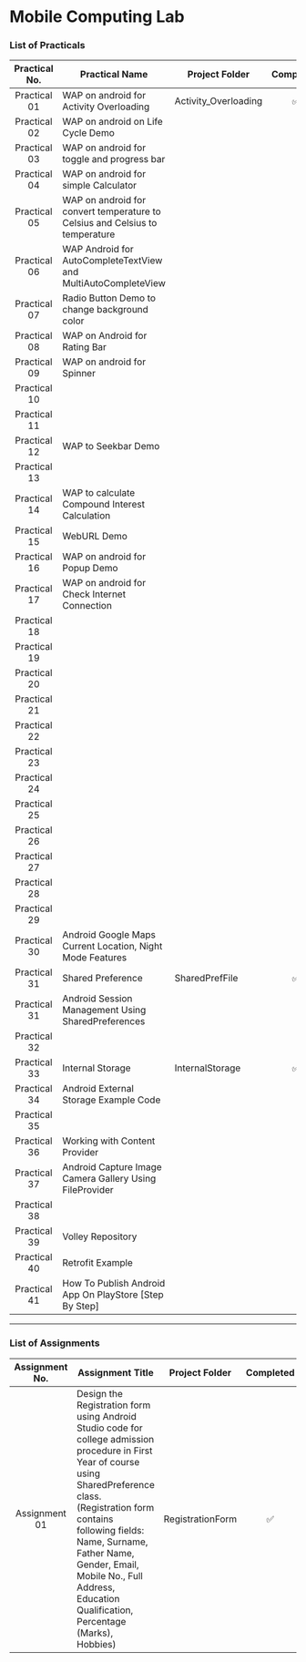 # Mobile Computing Lab

### List of Practicals

| Practical No. | Practical Name | Project Folder | Completed |
|:-------------:|----------------|----------------|:---------:|
| Practical 01 | WAP on android for Activity Overloading | Activity_Overloading | ✅ |
| Practical 02 | WAP on android on Life Cycle Demo |  |  |
| Practical 03 | WAP on android for toggle and progress bar |  |  |
| Practical 04 | WAP on android for simple Calculator |  |  |
| Practical 05 | WAP on android for convert temperature to Celsius and Celsius to temperature |  |  |
| Practical 06 | WAP Android for AutoCompleteTextView and MultiAutoCompleteView |  |  |
| Practical 07 | Radio Button Demo to change background color |  |  |
| Practical 08 | WAP on Android for Rating Bar  |  |  |
| Practical 09 | WAP on android for Spinner  |  |  |
| Practical 10 |  |  |  |
| Practical 11 |  |  |  |
| Practical 12 | WAP to Seekbar Demo |  |  |
| Practical 13 |  |  |  |
| Practical 14 | WAP to calculate Compound Interest Calculation |  |  |
| Practical 15 | WebURL Demo  |  |  |
| Practical 16 | WAP on android for  Popup Demo |  |  |
| Practical 17 | WAP on android for Check Internet Connection |  |  |
| Practical 18 |  |  |  |
| Practical 19 |  |  |  |
| Practical 20 |  |  |  |
| Practical 21 |  |  |  |
| Practical 22 |  |  |  |
| Practical 23 |  |  |  |
| Practical 24 |  |  |  |
| Practical 25 |  |  |  |
| Practical 26 |  |  |  |
| Practical 27 |  |  |  |
| Practical 28 |  |  |  |
| Practical 29 |  |  |  |
| Practical 30 | Android Google Maps Current Location, Night Mode Features |  |  |
| Practical 31 | Shared Preference | SharedPrefFile | ✅ |
| Practical 31 | Android Session Management Using SharedPreferences |  |  |
| Practical 32 |  |  |  |
| Practical 33 | Internal Storage | InternalStorage | ✅ |
| Practical 34 | Android External Storage Example Code |  |  |
| Practical 35 |  |  |  |
| Practical 36 | Working with Content Provider |  |  |
| Practical 37 | Android Capture Image Camera Gallery Using FileProvider |  |  |
| Practical 38 |  |  |  |
| Practical 39 | Volley Repository |  |  |
| Practical 40 | Retrofit Example |  |  |
| Practical 41 | How To Publish Android App On PlayStore [Step By Step] |  |  |

---
### List of Assignments

| Assignment No. | Assignment Title | Project Folder | Completed |
|:--------------:|------------------|----------------|:---------:|
| Assignment 01 | Design the Registration form using Android Studio code for college admission procedure in First Year of course using SharedPreference class. (Registration form contains following fields: Name, Surname, Father Name, Gender, Email, Mobile No., Full Address, Education Qualification, Percentage (Marks), Hobbies) | RegistrationForm | ✅ |







